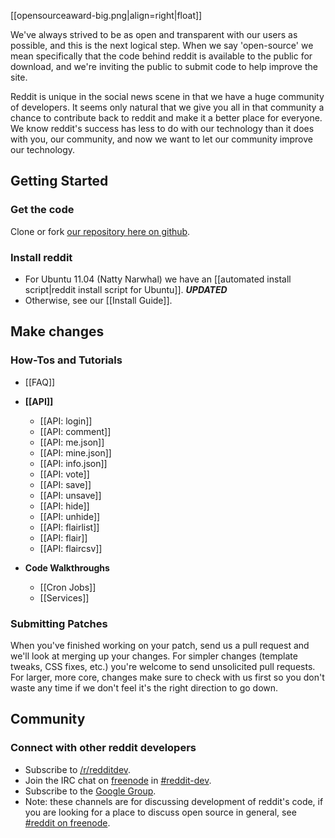 
[[opensourceaward-big.png|align=right|float]]




We've always strived to be as open and transparent with our users as possible, and this is the next logical step. When we say 'open-source' we mean specifically that the code behind reddit is available to the public for download, and we're inviting the public to submit code to help improve the site.

Reddit is unique in the social news scene in that we have a huge community of developers. It seems only natural that we give you all in that community a chance to contribute back to reddit and make it a better place for everyone. We know reddit's success has less to do with our technology than it does with you, our community, and now we want to let our community improve our technology. 

## Getting Started

### Get the code
Clone or fork [our repository here on github](http://github.com/reddit/reddit).

### Install reddit
* For Ubuntu 11.04 (Natty Narwhal) we have an [[automated install script|reddit install script for Ubuntu]]. ***UPDATED***
* Otherwise, see our [[Install Guide]].

## Make changes
### How-Tos and Tutorials
- [[FAQ]]
- **[[API]]**
    - [[API: login]]
    - [[API: comment]]
    - [[API: me.json]]
    - [[API: mine.json]]
    - [[API: info.json]]
    - [[API: vote]]
    - [[API: save]]
    - [[API: unsave]]
    - [[API: hide]]
    - [[API: unhide]]
    - [[API: flairlist]]
    - [[API: flair]]
    - [[API: flaircsv]]

- **Code Walkthroughs**
    - [[Cron Jobs]]
    - [[Services]]

### Submitting Patches
When you've finished working on your patch, send us a pull request and we'll look at merging up your changes. For simpler changes (template tweaks, CSS fixes, etc.) you're welcome to send unsolicited pull requests. For larger, more core, changes make sure to check with us first so you don't waste any time if we don't feel it's the right direction to go down.

## Community
### Connect with other reddit developers
* Subscribe to [/r/redditdev](http://www.reddit.com/r/redditdev).
* Join the IRC chat on [freenode](http://www.freenode.net/) in [#reddit-dev](irc://irc.freenode.net/reddit-dev).
* Subscribe to the [Google Group](http://groups.google.com/group/reddit-dev).
* Note: these channels are for discussing development of reddit's code, if you are looking for a place to discuss open source in general, see [#reddit on freenode](irc://irc.freenode.net/reddit). 
